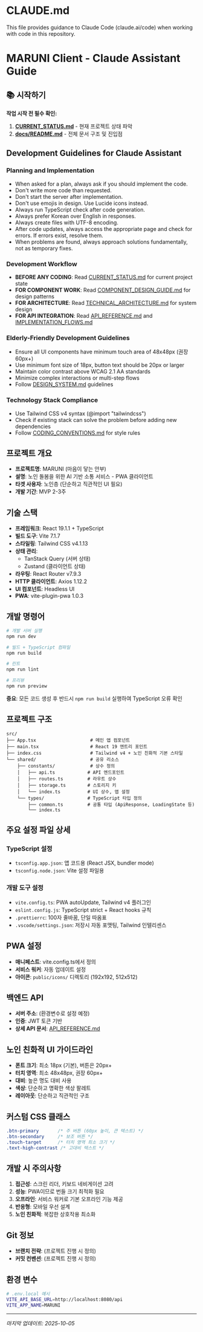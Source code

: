 # CLAUDE.md

This file provides guidance to Claude Code (claude.ai/code) when working with code in this repository.

# MARUNI Client - Claude Assistant Guide

## 📚 시작하기

**작업 시작 전 필수 확인:**

1. **[CURRENT_STATUS.md](./docs/project/CURRENT_STATUS.md)** - 현재 프로젝트 상태 파악
2. **[docs/README.md](./docs/README.md)** - 전체 문서 구조 및 진입점

## Development Guidelines for Claude Assistant

### Planning and Implementation

- When asked for a plan, always ask if you should implement the code.
- Don't write more code than requested.
- Don't start the server after implementation.
- Don't use emojis in design. Use Lucide icons instead.
- Always run TypeScript check after code generation.
- Always prefer Korean over English in responses.
- Always create files with UTF-8 encoding.
- After code updates, always access the appropriate page and check for errors. If errors exist, resolve them.
- When problems are found, always approach solutions fundamentally, not as temporary fixes.

### Development Workflow

- **BEFORE ANY CODING**: Read [CURRENT_STATUS.md](./docs/project/CURRENT_STATUS.md) for current project state
- **FOR COMPONENT WORK**: Read [COMPONENT_DESIGN_GUIDE.md](./docs/development/COMPONENT_DESIGN_GUIDE.md) for design patterns
- **FOR ARCHITECTURE**: Read [TECHNICAL_ARCHITECTURE.md](./docs/architecture/TECHNICAL_ARCHITECTURE.md) for system design
- **FOR API INTEGRATION**: Read [API_REFERENCE.md](./docs/api/API_REFERENCE.md) and [IMPLEMENTATION_FLOWS.md](./docs/flows/IMPLEMENTATION_FLOWS.md)

### Elderly-Friendly Development Guidelines

- Ensure all UI components have minimum touch area of 48x48px (권장 60px+)
- Use minimum font size of 18px, button text should be 20px or larger
- Maintain color contrast above WCAG 2.1 AA standards
- Minimize complex interactions or multi-step flows
- Follow [DESIGN_SYSTEM.md](./docs/architecture/DESIGN_SYSTEM.md) guidelines

### Technology Stack Compliance

- Use Tailwind CSS v4 syntax (@import "tailwindcss")
- Check if existing stack can solve the problem before adding new dependencies
- Follow [CODING_CONVENTIONS.md](./docs/development/CODING_CONVENTIONS.md) for style rules

## 프로젝트 개요

- **프로젝트명**: MARUNI (마음이 닿는 안부)
- **설명**: 노인 돌봄을 위한 AI 기반 소통 서비스 - PWA 클라이언트
- **타겟 사용자**: 노인층 (단순하고 직관적인 UI 필요)
- **개발 기간**: MVP 2-3주

## 기술 스택

- **프레임워크**: React 19.1.1 + TypeScript
- **빌드 도구**: Vite 7.1.7
- **스타일링**: Tailwind CSS v4.1.13
- **상태 관리**:
  - TanStack Query (서버 상태)
  - Zustand (클라이언트 상태)
- **라우팅**: React Router v7.9.3
- **HTTP 클라이언트**: Axios 1.12.2
- **UI 컴포넌트**: Headless UI
- **PWA**: vite-plugin-pwa 1.0.3

## 개발 명령어

```bash
# 개발 서버 실행
npm run dev

# 빌드 + TypeScript 컴파일
npm run build

# 린트
npm run lint

# 프리뷰
npm run preview
```

**중요**: 모든 코드 생성 후 반드시 `npm run build` 실행하여 TypeScript 오류 확인

## 프로젝트 구조

```
src/
├── App.tsx                    # 메인 앱 컴포넌트
├── main.tsx                   # React 19 엔트리 포인트
├── index.css                  # Tailwind v4 + 노인 친화적 기본 스타일
└── shared/                    # 공유 리소스
    ├── constants/             # 상수 정의
    │   ├── api.ts            # API 엔드포인트
    │   ├── routes.ts         # 라우트 상수
    │   ├── storage.ts        # 스토리지 키
    │   └── index.ts          # UI 상수, 앱 설정
    └── types/                # TypeScript 타입 정의
        ├── common.ts         # 공통 타입 (ApiResponse, LoadingState 등)
        └── index.ts
```

## 주요 설정 파일 상세

### TypeScript 설정

- `tsconfig.app.json`: 앱 코드용 (React JSX, bundler mode)
- `tsconfig.node.json`: Vite 설정 파일용

### 개발 도구 설정

- `vite.config.ts`: PWA autoUpdate, Tailwind v4 플러그인
- `eslint.config.js`: TypeScript strict + React hooks 규칙
- `.prettierrc`: 100자 줄바꿈, 단일 따옴표
- `.vscode/settings.json`: 저장시 자동 포맷팅, Tailwind 인텔리센스

## PWA 설정

- **매니페스트**: vite.config.ts에서 정의
- **서비스 워커**: 자동 업데이트 설정
- **아이콘**: `public/icons/` 디렉토리 (192x192, 512x512)

## 백엔드 API

- **서버 주소**: (환경변수로 설정 예정)
- **인증**: JWT 토큰 기반
- **상세 API 문서**: [API_REFERENCE.md](./docs/api/API_REFERENCE.md)

## 노인 친화적 UI 가이드라인

- **폰트 크기**: 최소 18px (기본), 버튼은 20px+
- **터치 영역**: 최소 48x48px, 권장 60px+
- **대비**: 높은 명도 대비 사용
- **색상**: 단순하고 명확한 색상 팔레트
- **레이아웃**: 단순하고 직관적인 구조

## 커스텀 CSS 클래스

```css
.btn-primary       /* 주 버튼 (60px 높이, 큰 텍스트) */
.btn-secondary     /* 보조 버튼 */
.touch-target      /* 터치 영역 최소 크기 */
.text-high-contrast /* 고대비 텍스트 */
```

## 개발 시 주의사항

1. **접근성**: 스크린 리더, 키보드 네비게이션 고려
2. **성능**: PWA이므로 번들 크기 최적화 필요
3. **오프라인**: 서비스 워커로 기본 오프라인 기능 제공
4. **반응형**: 모바일 우선 설계
5. **노인 친화적**: 복잡한 상호작용 최소화

## Git 정보

- **브랜치 전략**: (프로젝트 진행 시 정의)
- **커밋 컨벤션**: (프로젝트 진행 시 정의)

## 환경 변수

```bash
# .env.local 예시
VITE_API_BASE_URL=http://localhost:8080/api
VITE_APP_NAME=MARUNI
```

---

_마지막 업데이트: 2025-10-05_
